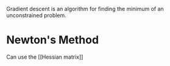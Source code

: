 Gradient descent is an algorithm for finding the minimum of an unconstrained problem.


# Newton's Method

Can use the [[Hessian matrix]]